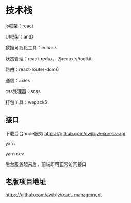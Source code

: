 # 技术栈

js框架：react 

UI框架：antD 

数据可视化工具：echarts 

状态管理：react-redux，@reduxjs/toolkit

路由：react-router-dom6 

通信：axios

css处理器：scss

打包工具：wepack5

## 接口

下载后台node服务 https://github.com/cwjbjy/express-api

yarn

yarn dev

后台服务起来后，前端即可正常访问接口

## 老版项目地址

https://github.com/cwjbjy/react-management
